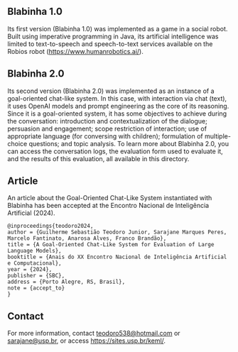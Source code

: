 ## Blabinha 1.0
Its first version (Blabinha 1.0) was implemented as a game in a social robot. Built using imperative programming in Java, its artificial intelligence was limited to text-to-speech and speech-to-text services available on the Robios robot (https://www.humanrobotics.ai/).


## Blabinha 2.0
Its second version (Blabinha 2.0) was implemented as an instance of a goal-oriented chat-like system. In this case, with interaction via chat (text), it uses OpenAI models and prompt engineering as the core of its reasoning. Since it is a goal-oriented system, it has some objectives to achieve during the conversation: introduction and contextualization of the dialogue; persuasion and engagement; scope restriction of interaction; use of appropriate language (for conversing with children); formulation of multiple-choice questions; and topic analysis. To learn more about Blabinha 2.0, you can access the conversation logs, the evaluation form used to evaluate it, and the results of this evaluation, all available in this directory.

## Article
An article about the Goal-Oriented Chat-Like System instantiated with Blabinha has been accepted at the Encontro Nacional de Inteligência Artificial (2024).

    @inproceedings{teodoro2024,
    author = {Guilherme Sebastião Teodoro Junior, Sarajane Marques Peres, Marcelo Fantinato, Anarosa Alves, Franco Brandão},
    title = {A Goal-Oriented Chat-Like System for Evaluation of Large Language Models},
    booktitle = {Anais do XX Encontro Nacional de Inteligência Artificial e Computacional},
    year = {2024},
    publisher = {SBC},
    address = {Porto Alegre, RS, Brasil},
    note = {accept_to}
    }

## Contact

For more information, contact teodoro538@hotmail.com or sarajane@usp.br, or access https://sites.usp.br/keml/.
